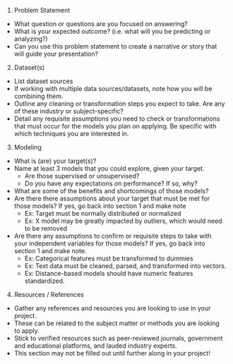 1. Problem Statement
- What question or questions are you focused on answering?
- What is your expected outcome? (i.e. what will you be predicting or analyzing?)
- Can you use this problem statement to create a narrative or story that will guide your presentation?

2. Dataset(s)
- List dataset sources
- If working with multiple data sources/datasets, note how you will be combining them.
- Outline any cleaning or transformation steps you expect to take. Are any of these industry or subject-specific?
- Detail any requisite assumptions you need to check or transformations that must occur for the models you plan on applying. Be specific with which techniques you are interested in.

3. Modeling
- What is (are) your target(s)?
- Name at least 3 models that you could explore, given your target.
  - Are those supervised or unsupervised?
  - Do you have any expectations on performance? If so, why?
- What are some of the benefits and shortcomings of those models?
- Are there there assumptions about your target that must be met for those models? If yes, go back into section 1 and make note
  - Ex: Target must be normally distributed or normalized
  - Ex: X model may be greatly impacted by outliers, which would need to be removed
- Are there any assumptions to confirm or requisite steps to take with your independent variables for those models? If yes, go back into section 1 and make note.
  - Ex: Categorical features must be transformed to dummies
  - Ex: Text data must be cleaned, parsed, and transformed into vectors.
  - Ex: Distance-based models should have numeric features standardized.

4. Resources / References
- Gather any references and resources you are looking to use in your project.
- These can be related to the subject matter or methods you are looking to apply.
- Stick to verified resources such as peer-reviewed journals, government and educational platforms, and lauded industry experts.
- This section may not be filled out until further along in your project!